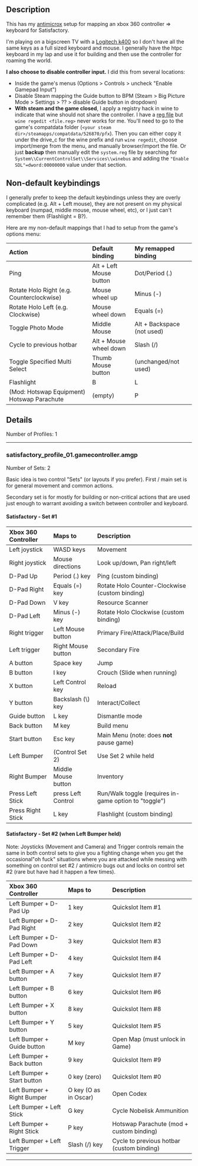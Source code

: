 
## Description

This has my [antimicrox](https://github.com/AntiMicroX/antimicroX) setup for mapping an xbox 360 controller => keyboard for Satisfactory.

I'm playing on a bigscreen TV with a [Logitech k400](https://www.amazon.com/Logitech-Wireless-Keyboard-Multi-Touch-Touchpad/dp/B005DKZTMG) so I don't have all the same keys as a full sized keyboard and mouse. I generally have the htpc keyboard in my lap and use it for building and then use the controller for roaming the world.

**I also choose to disable controller input.** I did this from several locations:

* Inside the game's menus (Options > Controls > uncheck "Enable Gamepad Input")
* Disable Steam mapping the Guide button to BPM (Steam > Big Picture Mode > Settings > ?? > disable Guide button in dropdown)
* **With steam and the game closed**, I apply a registry hack in wine to indicate that wine should not share the controller. I have a [reg file](https://raw.githubusercontent.com/zpangwin/antimicro-profiles/master/beyond-good-and-evil/disable-controller-in-current-wineprefix.reg) but `wine regedit <file.reg>` never works for me. You'll need to go to the game's compatdata folder (`<your steam dir>/steamapps/compatdata/526870/pfx`). Then you can either copy it under the drive_c for the wine prefix and run `wine regedit`, choose import/merge from the menu, and manually browser/import the file. Or just **backup** then manually edit the `system.reg` file by searching for `System\\CurrentControlSet\\Services\\winebus` and adding the `"Enable SDL"=dword:00000000` value under that section.

## Non-default keybindings

I generally prefer to keep the default keybindings unless they are overly complicated (e.g. Alt + Left mouse), they are not present on my physical keyboard (numpad, middle mouse, mouse wheel, etc), or I just can't remember them (Flashlight = B?).

Here are my non-default mappings that I had to setup from the game's options menu:

| Action                                      | Default binding         | My remapped binding             |
| :------------------------------------------ | :---------------------- | :------------------------------ |
| Ping                                        | Alt + Left Mouse button | Dot/Period (.)                  |
| Rotate Holo Right (e.g. Counterclockwise)   | Mouse wheel up          | Minus (-)                       |
| Rotate Holo Left (e.g. Clockwise)           | Mouse wheel down        | Equals (=)                      |
| Toggle Photo Mode                           | Middle Mouse            | Alt + Backspace (not used)      |
| Cycle to previous hotbar                    | Alt + Mouse wheel down  | Slash (/)                       |
| Toggle Specified Multi Select               | Thumb Mouse button      | (unchanged/not used)            |
| Flashlight                                  | B                       | L                               |
| (Mod: Hotswap Equipment) Hotswap Parachute  | (empty)                 | P                               |


## Details

Number of Profiles: 1

--------------------------------------------------------

### satisfactory_profile_01.gamecontroller.amgp

Number of Sets: 2

Basic idea is two control "Sets" (or layouts if you prefer). First / main set is for general movement and common actions.

Secondary set is for mostly for building or non-critical actions that are used just enough to warrant avoiding a switch between controller and keyboard.


#### Satisfactory - Set \#1


| Xbox 360 Controller    | Maps to                 | Description |
| :--------------------- | :---------------------- | :------------------------------ |
| Left joystick          | WASD keys               | Movement |
| Right joystick         | Mouse directions        | Look up/down, Pan right/left |
| D-Pad Up               | Period (.) key          | Ping (custom binding) |
| D-Pad Right            | Equals (=) key          | Rotate Holo Counter-Clockwise (custom binding) |
| D-Pad Down             | V key                   | Resource Scanner |
| D-Pad Left             | Minus (-) key           | Rotate Holo Clockwise (custom binding) |
| Right trigger          | Left Mouse button       | Primary Fire/Attack/Place/Build |
| Left trigger           | Right Mouse button      | Secondary Fire |
| A button               | Space key               | Jump |
| B button               | I key                   | Crouch (Slide when running) |
| X button               | Left Control key        | Reload |
| Y button               | Backslash (\\) key      | Interact/Collect |
| Guide button           | L key                   | Dismantle mode |
| Back button            | M key                   | Build menu |
| Start button           | Esc key                 | Main Menu (note: does **not** pause game) |
| Left Bumper            | (Control Set 2)         | Use Set 2 while held |
| Right Bumper           | Middle Mouse button     | Inventory |
| Press Left Stick       | press Left Control      | Run/Walk toggle (requires in-game option to "toggle") |
| Press Right Stick      | L key                   | Flashlight (custom binding) |


#### Satisfactory - Set \#2 (when Left Bumper held)

Note: Joysticks (Movement and Camera) and Trigger controls remain the same in both control sets to give you a fighting change when you get the occasional"oh fuck" situations where you are attacked while messing with something on control set \#2 / antimicro bugs out and locks on control set \#2 (rare but have had it happen a few times).

| Xbox 360 Controller           | Maps to                 | Description |
| :---------------------------- | :---------------------- | :------------------------------ |
| Left Bumper + D-Pad Up        | 1 key                   | Quickslot Item \#1 |
| Left Bumper + D-Pad Right     | 2 key                   | Quickslot Item \#2 |
| Left Bumper + D-Pad Down      | 3 key                   | Quickslot Item \#3 |
| Left Bumper + D-Pad Left      | 4 key                   | Quickslot Item \#4 |
| Left Bumper + A button        | 7 key                   | Quickslot Item \#7 |
| Left Bumper + B button        | 6 key                   | Quickslot Item \#6 |
| Left Bumper + X button        | 8 key                   | Quickslot Item \#8 |
| Left Bumper + Y button        | 5 key                   | Quickslot Item \#5 |
| Left Bumper + Guide button    | M key                   | Open Map (must unlock in Game) |
| Left Bumper + Back button     | 9 key                   | Quickslot Item \#9 |
| Left Bumper + Start button    | 0 key (zero)            | Quickslot Item \#0 |
| Left Bumper + Right Bumper    | O key (O as in Oscar)   | Open Codex |
| Left Bumper + Left Stick      | G key                   | Cycle Nobelisk Ammunition |
| Left Bumper + Right Stick     | P key                   | Hotswap Parachute (mod + custom binding) |
| Left Bumper + Left Trigger    | Slash (/) key           | Cycle to previous hotbar (custom binding) |

--------------------------------------------------------






